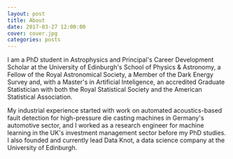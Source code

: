 ```yaml
---
layout: post
title: About
date: 2017-03-27 12:00:00
cover: cover.jpg
categories: posts
---
```


I am a PhD student in Astrophysics and Principal's Career Development Scholar at the University of Edinburgh's School of Physics & Astronomy, a Fellow of the Royal Astronomical Society, a Member of the Dark Energy Survey and, with a Master's in Artificial Inteligence, an accredited Graduate Statistician with both the Royal Statistical Society and the American Statistical Association.

My industrial experience started with work on automated acoustics-based fault detection for high-pressure die casting machines in Germany's automotive sector, and I worked as a research engineer for machine learning in the UK's investment management sector before my PhD studies. I also founded and currently lead Data Knot, a data science company at the University of Edinburgh.
